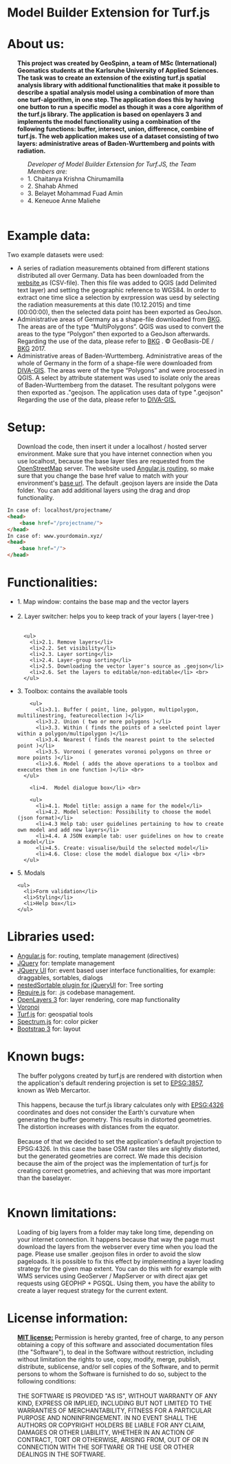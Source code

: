 # Model Builder Extension for Turf.js

<h1>About us:</h1>
<ul>
<b>This project was created by GeoSpinn, a team of MSc (International) Geomatics students 
	at the Karlsruhe University of Applied Sciences. The task was to create an extension 
	of the existing turf.js spatial analysis library with additional functionalities that 
	make it possible to describe a spatial analysis model using a combination of more than 
	one turf-algorithm, in one step. The application does this by having one button to 
	run a specific model as though it was a core algorithm of the turf.js library. 
	The application is based on openlayers 3 and implements the model functionality using 
	a combination of the following functions: buffer, intersect, union, difference, combine 
	of turf.js. The web application makes use of a dataset consisting of two layers: 
	administrative areas of Baden-Wurttemberg and points with radiation.</b>
		 <ul>
 <i>Developer of Model Builder Extension for Turf.JS, the Team Members are: </i>
        <li>1. Chaitanya Krishna Chirumamilla</li>
        <li>2. Shahab Ahmed</li>
        <li>3. Belayet Mohammad Fuad Amin</li>
        <li>4. Keneuoe Anne Maliehe</li>
         <br>
      </ul>
</ul>
<h1>Example data:</h1>
Two example datasets were used: 
<br>
<ul>
<li>A series of radiation measurements obtained from different stations distributed all over Germany. Data has been downloaded from 
		the <a target="_blank" href="https://raw.githubusercontent.com/HsKA-OSGIS/EurOS/master/Radiation.csv"> 
		website </a> as (CSV-file). Then this file was added to QGIS (add Delimited text layer) and setting the 
		geographic reference to WGS84. In order to extract one time slice a selection by exrpression was uesd 
		by selecting the radiation measurements at this date (10.12.2015) and time (00:00:00), then the selected 
		data point has been exported as GeoJson.</li>
<li>Administrative areas of Germany as a shape-file downloaded from 
<a target="_blank" href="http://www.geodatenzentrum.de/geodaten/gdz_rahmen.gdz_div?gdz_spr=eng&gdz_akt_zeile=5&gdz_anz_zeile=1&gdz_unt_zeile=15&gdz_user_id=0">BKG</a>. 
The areas are of the type “MultiPolygons”. QGIS was used to convert the areas to the type “Polygon” then exported to a GeoJson afterwards. Regarding 
the use of the data, please refer to <a target="_blank" href="http://www.geodatenzentrum.de/geodaten/gdz_rahmen.gdz_div?gdz_spr=eng&gdz_akt_zeile=5&gdz_anz_zeile=1&gdz_unt_zeile=15&gdz_user_id=0">BKG</a>
. © GeoBasis-DE / <a target="_blank" href="https://www.bkg.bund.de/DE/Home/home.html">BKG</a> 2017.
<li>Administrative areas of Baden-Wurttemberg. Administrative areas of the whole of Germany in the form of a
		 shape-file were downloaded from 
		<a target="_blank" href="http://www.diva-gis.org/datadown">DIVA-GIS</a>. The areas were of the type “Polygons” 
		and were processed in QGIS. A select by attribute statement was used to isolate only the areas of Baden-Wurttemberg from the dataset. 
		The resultant polygons were then exported as ."geojson. The application uses data of type ".geojson" Regarding the 
		use of the data, please refer to 
		<a target="_blank" href="http://www.diva-gis.org/about">DIVA-GIS.</a>
		
</ul>
<h1>Setup:</h1>
<ul>
Download the code, then insert it under a localhost / hosted server environment. Make sure 
that you have internet connection when you use localhost, because the base layer tiles are 
requested from the <a target="_blank" href="https://www.openstreetmap.org/">OpenStreetMap</a> server. 
The website used <a target="_blank" href="https://docs.angularjs.org/api/ngRoute/provider/$routeProvider">Angular.js routing</a>, 
so make sure that you change the base href value to match with your environment's <a target="_blank" href="http://www.w3schools.com/tags/tag_base.asp">base url</a>. 
The default .geojson layers are inside the Data folder. You can add additional layers using the drag and drop functionality.
</ul>

```html
In case of: localhost/projectname/
<head>
    <base href="/projectname/">
</head>
In case of: www.yourdomain.xyz/
<head>
    <base href="/">
</head>
```

<h1>Functionalities:</h1>
<ul>
  <li>1. Map window: contains the base map and the vector layers</li> <br>
  <li>2. Layer switcher: helps you to keep track of your layers ( layer-tree )</li> <br>
    
      <ul>
        <li>2.1. Remove layers</li>
        <li>2.2. Set visibility</li>
        <li>2.3. Layer sorting</li>
        <li>2.4. Layer-group sorting</li>
        <li>2.5. Downloading the vector layer's source as .geojson</li>
        <li>2.6. Set the layers to editable/non-editable</li> <br>
      </ul>
    
  <li>3. Toolbox: contains the available tools</li>
    
        <ul>
          <li>3.1. Buffer ( point, line, polygon, multipolygon, multilinestring, featurecollection )</li>
          <li>3.2. Union ( two or more polygons )</li>
          <li>3.3. Within ( finds the points of a seelcted point layer within a polygon/multipolygon )</li>
          <li>3.4. Nearest ( finds the nearest point to the selected point )</li>
          <li>3.5. Voronoi ( generates voronoi polygons on three or more points )</li>
          <li>3.6. Model ( adds the above operations to a toolbox and executes them in one function )</li> <br>
      </ul>
      
        <li>4.	Model dialogue box</li> <br>
    
        <ul>
          <li>4.1. Model title: assign a name for the model</li>
          <li>4.2. Model selection: Possibility to choose the model (json format)</li>       
          <li>4.3 Help tab: user guidelines pertaining to how to create own model and add new layers</li>
          <li>4.4. A JSON example tab: user guidelines on how to create a model</li>
          <li>4.5. Create: visualise/build the selected model</li>
          <li>4.6. Close: close the model dialogue box </li> <br>
      </ul>
    
  <li>5. Modals</li>
  
    <ul>
      <li>Form validation</li>
      <li>Styling</li>
      <li>Help box</li>
    </ul>
</ul>
<h1>Libraries used:</h1>
<ul>
  <li><a target="_blank" href="https://angularjs.org/">Angular.js</a> for: routing, template management (directives)</li>
  <li><a target="_blank" href="https://jquery.com/">JQuery</a> for: template management</li>
  <li><a target="_blank" href="http://jqueryui.com/">JQuery UI</a> for: event based user interface functionalities, for example: draggables, sortables, dialogs</li>
  <li><a target="_blank" href="http://mjsarfatti.com/sandbox/nestedSortable/">nestedSortable plugin for jQueryUI</a> for: Tree sorting</li>
  <li><a target="_blank" href="http://requirejs.org/">Require.js</a> for: .js codebase management.</li>
  <li><a target="_blank" href="https://openlayers.org/">OpenLayers 3</a> for: layer rendering, core map functionality</li>
  <li><a target="_blank" href="http://blog.ivank.net/voronoi-diagram-in-javascript.html">Voronoi</a></li>
  <li><a target="_blank" href="http://turfjs.org/">Turf.js</a> for: geospatial tools</li>
  <li><a target="_blank" href="https://bgrins.github.io/spectrum/">Spectrum.js</a> for: color picker</li>
  <li><a target="_blank" href="http://getbootstrap.com/">Bootstrap 3</a> for: layout</li>
</ul>
<h1>Known bugs:</h1>
<ul>
The buffer polygons created by turf.js are rendered with distortion when the application's 
default rendering projection is set to 
<a target="_blank" href="http://spatialreference.org/ref/sr-org/7483/">EPSG:3857</a>, 
known as Web Mercartor. 
<br><br>
This happens, because the turf.js library calculates only with 
<a target="_blank" href="http://spatialreference.org/ref/epsg/wgs-84/">EPSG:4326</a> 
coordinates and does not consider the Earth's curvature when generating the buffer geometry. 
This results in distorted geometries. The distortion increases with distances from the equator.
<br><br>
Because of that we decided to set the application's default projection to EPSG:4326. In 
this case the base OSM raster tiles are slightly distorted, but the generated geometries 
are correct. We made this decision because the aim of the project was the implementation 
of turf.js for creating correct geometries, and achieving that was more important than the baselayer. 
<br><br>

</ul>

<h1>Known limitations:</h1>
<ul>
Loading of big layers from a folder may take long time, depending on your internet connection.
 It happens because that way the page must download the layers from the webserver every time 
 when you load the page. Please use smaller .geojson files in order to avoid the slow pageloads. 
 It is possible to fix this effect by implementing a layer loading strategy for the given 
 map extent. You can do this with for example with WMS services using GeoServer / MapServer 
 or with direct ajax get requests using GEOPHP + PGSQL. Using them, you have the ability to 
 create a layer request strategy for the current extent.
</ul>

<h1>License information:</h1>
<ul>
<b><a href="https://opensource.org/licenses/MIT">MIT license:</a> </b>Permission is 
hereby granted, free of charge, to any person obtaining a copy of this software and 
associated documentation files (the "Software"), to deal in the Software without restriction, 
including without limitation the rights to use, copy, modify, merge, publish, distribute, sublicense, 
and/or sell copies of the Software, and to permit persons to whom the Software is furnished to do so, 
subject to the following conditions:
<br>
<br>
THE SOFTWARE IS PROVIDED "AS IS", WITHOUT WARRANTY OF ANY KIND, EXPRESS OR IMPLIED, 
INCLUDING BUT NOT LIMITED TO THE WARRANTIES OF MERCHANTABILITY, FITNESS FOR A PARTICULAR 
PURPOSE AND NONINFRINGEMENT. IN NO EVENT SHALL THE AUTHORS OR COPYRIGHT HOLDERS BE LIABLE 
FOR ANY CLAIM, DAMAGES OR OTHER LIABILITY, WHETHER IN AN ACTION OF CONTRACT, TORT OR OTHERWISE, 
ARISING FROM, OUT OF OR IN CONNECTION WITH THE SOFTWARE OR THE USE OR OTHER DEALINGS IN THE SOFTWARE.
</ul>
